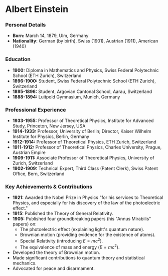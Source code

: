 # Albert Einstein

### Personal Details

* **Born:** March 14, 1879, Ulm, Germany
* **Nationality:** German (by birth), Swiss (1901), Austrian (1911), American (1940)

### Education

* **1900:** Diploma in Mathematics and Physics, Swiss Federal Polytechnic School (ETH Zurich), Switzerland
* **1896-1900:** Student, Swiss Federal Polytechnic School (ETH Zurich), Switzerland
* **1895-1896:** Student, Argovian Cantonal School, Aarau, Switzerland
* **1888-1894:** Luitpold Gymnasium, Munich, Germany

### Professional Experience

* **1933-1955:** Professor of Theoretical Physics, Institute for Advanced Study, Princeton, New Jersey, USA
* **1914-1933:** Professor, University of Berlin; Director, Kaiser Wilhelm Institute for Physics, Berlin, Germany
* **1912-1914:** Professor of Theoretical Physics, ETH Zurich, Switzerland
* **1911-1912:** Professor of Theoretical Physics, Charles University, Prague, Austrian Empire
* **1909-1911:** Associate Professor of Theoretical Physics, University of Zurich, Switzerland
* **1902-1909:** Technical Expert, Third Class (Patent Clerk), Swiss Patent Office, Bern, Switzerland

### Key Achievements & Contributions

* **1921:** Awarded the Nobel Prize in Physics "for his services to Theoretical Physics, and especially for his discovery of the law of the photoelectric effect."
* **1915:** Published the Theory of General Relativity.
* **1905:** Published four groundbreaking papers (his "Annus Mirabilis" papers) on:
    * The photoelectric effect (explaining light's quantum nature).
    * Brownian motion (providing evidence for the existence of atoms).
    * Special Relativity (introducing $E=mc^2$).
    * The equivalence of mass and energy ($E=mc^2$).
* Developed the theory of Brownian motion.
* Made significant contributions to quantum theory and statistical mechanics.
* Advocated for peace and disarmament.
